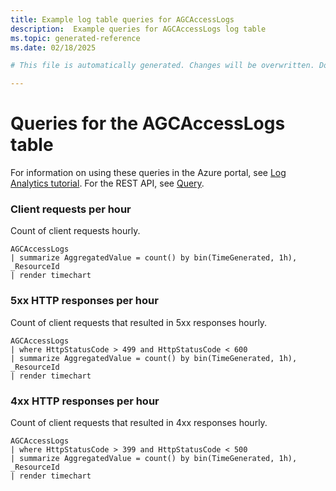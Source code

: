 ```yaml
---
title: Example log table queries for AGCAccessLogs
description:  Example queries for AGCAccessLogs log table
ms.topic: generated-reference
ms.date: 02/18/2025

# This file is automatically generated. Changes will be overwritten. Do not change this file directly. 

---
```


# Queries for the AGCAccessLogs table

For information on using these queries in the Azure portal, see [Log Analytics tutorial](/azure/azure-monitor/logs/log-analytics-tutorial). For the REST API, see [Query](/rest/api/loganalytics/query).


### Client requests per hour  


Count of client requests hourly.  

```query
AGCAccessLogs
| summarize AggregatedValue = count() by bin(TimeGenerated, 1h), _ResourceId
| render timechart
```



### 5xx HTTP responses per hour  


Count of client requests that resulted in 5xx responses hourly.  

```query
AGCAccessLogs
| where HttpStatusCode > 499 and HttpStatusCode < 600
| summarize AggregatedValue = count() by bin(TimeGenerated, 1h), _ResourceId
| render timechart
```



### 4xx HTTP responses per hour  


Count of client requests that resulted in 4xx responses hourly.  

```query
AGCAccessLogs
| where HttpStatusCode > 399 and HttpStatusCode < 500
| summarize AggregatedValue = count() by bin(TimeGenerated, 1h), _ResourceId
| render timechart
```

